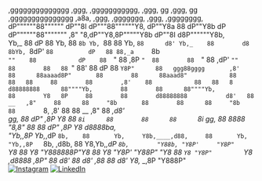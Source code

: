 
 ,gggggggggggggg         ,ggg,  ,ggggggggggg,    ,ggg,         gg  ,ggg,        gg  ,ggggggggggggggg  ,a8a,  ,ggg, ,ggggggg,             ,ggg,  ,gggggggg,    
dP""""""88""""""        dP""8I dP"""88""""""Y8, dP""Y8a        88 dP""Y8b       dP dP""""""88""""""" ,8" "8,dP""Y8,8P"""""Y8b           dP""8I d8P""""""Y8b,  
Yb,_    88             dP   88 Yb,  88      `8b Yb, `88        88 Yb, `88      d8' Yb,_    88        d8   8bYb, `8dP'     `88          dP   88 88,_a     `8b  
 `""    88            dP    88  `"  88      ,8P  `"  88        88  `"  88    ,dP'   `""    88        88   88 `"  88'       88         dP    88 `Y8P"      88  
     ggg88gggg       ,8'    88      88aaaad8P"       88        88      88aaad8"            88        88   88     88        88        ,8'    88            88  
        88   8       d88888888      88""""Yb,        88        88      88""""Yb,           88        Y8   8P     88        88        d88888888           d8'  
        88     __   ,8"     88      88     "8b       88        88      88     "8b          88        `8, ,8'     88        88  __   ,8"     88        _,d8'   
  gg,   88    dP"  ,8P      Y8      88      `8i      88        88      88      `8i   gg,   88   8888  "8,8"      88        88 dP"  ,8P      Y8      d8888ba,  
   "Yb,,8P    Yb,_,dP       `8b,    88       Yb,     Y8b,____,d88,     88       Yb,   "Yb,,8P   `8b,  ,d8b,      88        Y8,Yb,_,dP       `8b,        "Y88b,
     "Y8P'     "Y8P"         `Y8    88        Y8      "Y888888P"Y8     88        Y8     "Y8P'     "Y88P" "Y8     88        `Y8 "Y8P"         `Y8        ,d8888
                                                                                                                                                      ,8P"  88
                                                                                                                                                     d8'    88
                                                                                                                                                    d8'    ,88
                                                                                                                                                    88     d8'
                                                                                                                                                    Y8,_ _,8P 
                                                                                                                                                     "Y888P"  
[![Instagram](https://img.shields.io/badge/Instagram-%23E4405F.svg?logo=Instagram&logoColor=white)](https://instagram.com/faruktinazz) [![LinkedIn](https://img.shields.io/badge/LinkedIn-%230077B5.svg?logo=linkedin&logoColor=white)](https://linkedin.com/in/omer-faruk-genc) 
